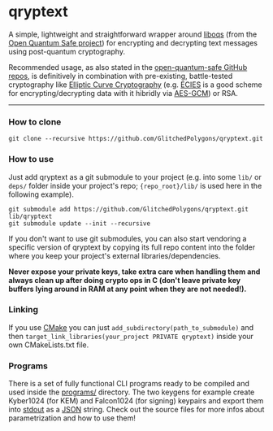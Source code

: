 # qryptext

A simple, lightweight and straightforward wrapper around [liboqs](https://github.com/open-quantum-safe/liboqs) 
(from the [Open Quantum Safe project](https://openquantumsafe.org)) for encrypting and decrypting text messages using post-quantum cryptography.

Recommended usage, as also stated in the [open-quantum-safe GitHub repos](https://github.com/open-quantum-safe), is definitively in combination 
with pre-existing, battle-tested cryptography like [Elliptic Curve Cryptography](https://cryptobook.nakov.com/asymmetric-key-ciphers/elliptic-curve-cryptography-ecc) 
(e.g. [ECIES](https://github.com/GlitchedPolygons/cecies) is a good scheme for encrypting/decrypting data with it hibridly via [AES-GCM](https://tools.ietf.org/html/rfc5288)) or RSA.

---

### How to clone
`git clone --recursive https://github.com/GlitchedPolygons/qryptext.git`

### How to use
Just add qryptext as a git submodule to your project (e.g. into some `lib/` or `deps/` folder inside your project's repo; `{repo_root}/lib/` is used here in the following example).

```
git submodule add https://github.com/GlitchedPolygons/qryptext.git lib/qryptext
git submodule update --init --recursive
```

If you don't want to use git submodules, you can also start vendoring a specific version of qryptext by copying its full repo content into the folder where you keep your project's external libraries/dependencies.

**Never expose your private keys, take extra care when handling them and always clean up after doing crypto ops in C (don't leave private key buffers lying around in RAM at any point when they are not needed!).**

### Linking

If you use [CMake](https://cmake.org) you can just `add_subdirectory(path_to_submodule)` and then `target_link_libraries(your_project PRIVATE qryptext)` inside your own CMakeLists.txt file.

### Programs

There is a set of fully functional CLI programs ready to be compiled and used inside the [programs/](https://github.com/GlitchedPolygons/qryptext/tree/master/programs) directory. 
The two keygens for example create Kyber1024 (for KEM) and Falcon1024 (for signing) keypairs and export them into [stdout](https://en.wikipedia.org/wiki/Standard_streams) as a [JSON](https://www.json.org/json-en.html) string.
Check out the source files for more infos about parametrization and how to use them!
